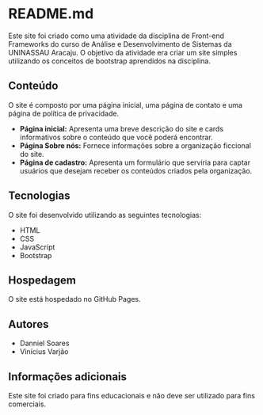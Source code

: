 # README.md

Este site foi criado como uma atividade da disciplina de Front-end Frameworks do curso de Análise e Desenvolvimento de Sistemas da UNINASSAU Aracaju. O objetivo da atividade era criar um site simples utilizando os conceitos de bootstrap aprendidos na disciplina.

## Conteúdo

O site é composto por uma página inicial, uma página de contato e uma página de política de privacidade.

* **Página inicial:** Apresenta uma breve descrição do site e cards informativos sobre o conteúdo que você poderá encontrar.
* **Página Sobre nós:** Fornece informações sobre a organização ficcional do site.
* **Página de cadastro:** Apresenta um formulário que serviria para captar usuários que desejam receber os conteúdos criados pela organização.

## Tecnologias

O site foi desenvolvido utilizando as seguintes tecnologias:

* HTML
* CSS
* JavaScript
* Bootstrap

## Hospedagem

O site está hospedado no GitHub Pages.

## Autores

* Danniel Soares
* Vinícius Varjão

## Informações adicionais

Este site foi criado para fins educacionais e não deve ser utilizado para fins comerciais.
